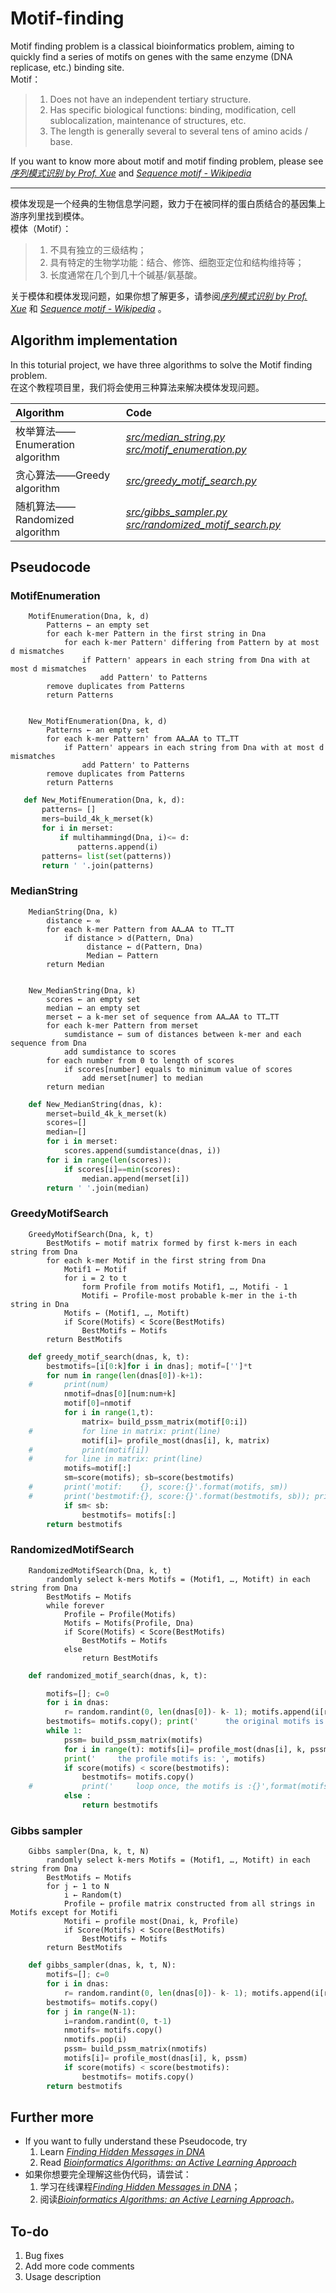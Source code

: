 # Motif-finding

Motif finding problem is a classical bioinformatics problem, aiming to quickly find a series of motifs on genes with the same enzyme (DNA replicase, etc.) binding site.  
Motif：  
> 1. Does not have an independent tertiary structure.  
> 2. Has specific biological functions: binding, modification, cell sublocalization, maintenance of structures, etc.  
> 3. The length is generally several to several tens of amino acids / base.      


If you want to know more about motif and motif finding problem, please see [*序列模式识别 by Prof. Xue*](http://xue.biocuckoo.org/course.html 'http://xue.biocuckoo.org/course.html "Chinese"') and [*Sequence motif - Wikipedia*](https://en.wikipedia.org/wiki/Sequence_motif 'https://en.wikipedia.org/wiki/Sequence_motif "English"')     

---
模体发现是一个经典的生物信息学问题，致力于在被同样的蛋白质结合的基因集上游序列里找到模体。  
模体（Motif）：  
> 1. 不具有独立的三级结构；  
> 2. 具有特定的生物学功能：结合、修饰、细胞亚定位和结构维持等；  
> 3. 长度通常在几个到几十个碱基/氨基酸。  


关于模体和模体发现问题，如果你想了解更多，请参阅[*序列模式识别 by Prof. Xue*](http://xue.biocuckoo.org/course.html 'http://xue.biocuckoo.org/course.html "Chinese"') 和 [*Sequence motif - Wikipedia*](https://en.wikipedia.org/wiki/Sequence_motif 'https://en.wikipedia.org/wiki/Sequence_motif "English"') 。
## Algorithm implementation

In this toturial project, we have three algorithms to solve the Motif finding problem.  
在这个教程项目里，我们将会使用三种算法来解决模体发现问题。  


| Algorithm | Code  |  
| :------- | :---------- |  
| 枚举算法——Enumeration algorithm | [*src/median_string.py*](https://github.com/ChongHui-007/Motif-finding/blob/master/src/median_string.py 'view median_string.py') [*src/motif_enumeration.py*](https://github.com/ChongHui-007/Motif-finding/blob/master/src/motif_enumeration.py 'view motif_enumeration.py') |  
| 贪心算法——Greedy algorithm | [*src/greedy_motif_search.py*](https://github.com/ChongHui-007/Motif-finding/blob/master/src/greedy_motif_search.py 'view greedy_motif_search.py') |  
| 随机算法——Randomized algorithm | [*src/gibbs_sampler.py*](https://github.com/ChongHui-007/Motif-finding/blob/master/src/gibbs_sampler.py 'view gibbs_sampler.py') [*src/randomized_motif_search.py*](https://github.com/ChongHui-007/Motif-finding/blob/master/src/randomized_motif_search.py 'view randomized_motif_search.py') |    

## Pseudocode
### MotifEnumeration
```
    MotifEnumeration(Dna, k, d)
        Patterns ← an empty set
        for each k-mer Pattern in the first string in Dna
            for each k-mer Pattern' differing from Pattern by at most d mismatches
                if Pattern' appears in each string from Dna with at most d mismatches
                    add Pattern' to Patterns
        remove duplicates from Patterns
        return Patterns
        
        
    New_MotifEnumeration(Dna, k, d)
        Patterns ← an empty set
        for each k-mer Pattern' from AA…AA to TT…TT
            if Pattern' appears in each string from Dna with at most d mismatches
                add Pattern' to Patterns
        remove duplicates from Patterns
        return Patterns
 ```
 ```py
    def New_MotifEnumeration(Dna, k, d):
		patterns= []
		mers=build_4k_k_merset(k)
		for i in merset:
		    if multihammingd(Dna, i)<= d:
                patterns.append(i)
		patterns= list(set(patterns))
		return ' '.join(patterns)
```
### MedianString
```
    MedianString(Dna, k)
        distance ← ∞
        for each k-mer Pattern from AA…AA to TT…TT
            if distance > d(Pattern, Dna)
                 distance ← d(Pattern, Dna)
                 Median ← Pattern
        return Median
        
        
    New_MedianString(Dna, k)
        scores ← an empty set
        median ← an empty set
        merset ← a k-mer set of sequence from AA…AA to TT…TT
        for each k-mer Pattern from merset
            sumdistance ← sum of distances between k-mer and each sequence from Dna
            add sumdistance to scores
        for each number from 0 to length of scores
            if scores[number] equals to minimum value of scores
                add merset[numer] to median
        return median
```
```py
    def New_MedianString(dnas, k):
        merset=build_4k_k_merset(k)
        scores=[]
        median=[]
        for i in merset: 
            scores.append(sumdistance(dnas, i))
        for i in range(len(scores)):
            if scores[i]==min(scores): 
                median.append(merset[i])
        return ' '.join(median)
```
### GreedyMotifSearch  
```
    GreedyMotifSearch(Dna, k, t)
        BestMotifs ← motif matrix formed by first k-mers in each string from Dna
        for each k-mer Motif in the first string from Dna
            Motif1 ← Motif
            for i = 2 to t
                form Profile from motifs Motif1, …, Motifi - 1
                Motifi ← Profile-most probable k-mer in the i-th string in Dna
            Motifs ← (Motif1, …, Motift)
            if Score(Motifs) < Score(BestMotifs)
                BestMotifs ← Motifs
        return BestMotifs
```
```py
    def greedy_motif_search(dnas, k, t):
        bestmotifs=[i[0:k]for i in dnas]; motif=['']*t
        for num in range(len(dnas[0])-k+1):
    #		print(num)
            nmotif=dnas[0][num:num+k]
            motif[0]=nmotif
            for i in range(1,t):
                matrix= build_pssm_matrix(motif[0:i])
    #			for line in matrix: print(line) 
                motif[i]= profile_most(dnas[i], k, matrix)
    #			print(motif[i])
    #		for line in matrix: print(line)
            motifs=motif[:]
            sm=score(motifs); sb=score(bestmotifs)
    #		print('motif:    {}, score:{}'.format(motifs, sm))
    #		print('bestmotif:{}, score:{}'.format(bestmotifs, sb)); print('\n')
            if sm< sb:
                bestmotifs= motifs[:]
        return bestmotifs
```
### RandomizedMotifSearch  
```
    RandomizedMotifSearch(Dna, k, t)
        randomly select k-mers Motifs = (Motif1, …, Motift) in each string from Dna
        BestMotifs ← Motifs
        while forever
            Profile ← Profile(Motifs)
            Motifs ← Motifs(Profile, Dna)
            if Score(Motifs) < Score(BestMotifs)
                BestMotifs ← Motifs
            else
                return BestMotifs
```
```py
    def randomized_motif_search(dnas, k, t):

        motifs=[]; c=0
        for i in dnas:
            r= random.randint(0, len(dnas[0])- k- 1); motifs.append(i[r:r+k])
        bestmotifs= motifs.copy(); print('		the original motifs is: ', motifs)
        while 1:
            pssm= build_pssm_matrix(motifs)
            for i in range(t): motifs[i]= profile_most(dnas[i], k, pssm)
            print('		the profile motifs is: ', motifs)
            if score(motifs) < score(bestmotifs): 
                bestmotifs= motifs.copy()
    #			print('		loop once, the motifs is :{}',format(motifs))
            else : 
                return bestmotifs
```
### Gibbs sampler  
```
    Gibbs sampler(Dna, k, t, N)
        randomly select k-mers Motifs = (Motif1, …, Motift) in each string from Dna
        BestMotifs ← Motifs
        for j ← 1 to N
            i ← Random(t)
            Profile ← profile matrix constructed from all strings in Motifs except for Motifi
            Motifi ← profile most(Dnai, k, Profile)
            if Score(Motifs) < Score(BestMotifs)
                BestMotifs ← Motifs
        return BestMotifs
```
```py
    def gibbs_sampler(dnas, k, t, N):
        motifs=[]; c=0
        for i in dnas:
            r= random.randint(0, len(dnas[0])- k- 1); motifs.append(i[r:r+k])
        bestmotifs= motifs.copy()
        for j in range(N-1):
            i=random.randint(0, t-1)
            nmotifs= motifs.copy()
            nmotifs.pop(i)
            pssm= build_pssm_matrix(nmotifs)
            motifs[i]= profile_most(dnas[i], k, pssm)
            if score(motifs) < score(bestmotifs): 
                bestmotifs= motifs.copy()
        return bestmotifs
```
## Further more

* If you want to fully understand these Pseudocode, try  
    1. Learn [*Finding Hidden Messages in DNA*](https://www.coursera.org/learn/dna-analysis/home/welcome 'https://www.coursera.org/learn/dna-analysis/home/welcome')      
    2. Read [*Bioinformatics Algorithms: an Active Learning Approach*](http://bioinformaticsalgorithms.com/index.htm 'http://bioinformaticsalgorithms.com/index.htm')  
* 如果你想要完全理解这些伪代码，请尝试：  
    1. 学习在线课程[*Finding Hidden Messages in DNA*](https://www.coursera.org/learn/dna-analysis/home/welcome 'https://www.coursera.org/learn/dna-analysis/home/welcome')；   
    2. 阅读[*Bioinformatics Algorithms: an Active Learning Approach*](http://bioinformaticsalgorithms.com/index.htm 'http://bioinformaticsalgorithms.com/index.htm')。   
## To-do
1. Bug fixes
2. Add more code comments
3. Usage description
